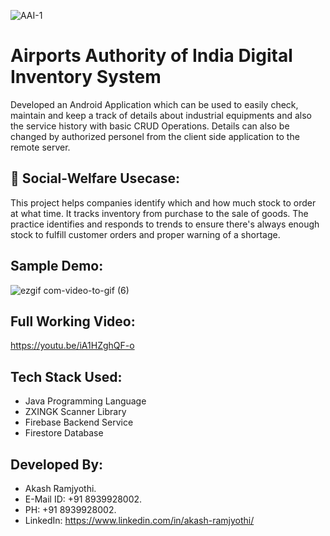 ![AAI-1](https://user-images.githubusercontent.com/54114888/116945692-f1b1d480-ac95-11eb-894e-dbd598514dbc.jpg)

# Airports Authority of India Digital Inventory System
Developed an Android Application which can be used to easily check, maintain and keep a track of details about industrial equipments and also the service history with basic CRUD Operations. Details can also be changed by authorized personel from the client side application to the remote server.

## 🌳 Social-Welfare Usecase:
This project helps companies identify which and how much stock to order at what time. It tracks inventory from purchase to the sale of goods. The practice identifies and responds to trends to ensure there's always enough stock to fulfill customer orders and proper warning of a shortage.

## Sample Demo:
![ezgif com-video-to-gif (6)](https://user-images.githubusercontent.com/54114888/87482761-b8996c80-c64f-11ea-81db-8b4ae92fb1a8.gif)

## Full Working Video:
https://youtu.be/iA1HZghQF-o

## Tech Stack Used:
- Java Programming Language
- ZXINGK Scanner Library
- Firebase Backend Service
- Firestore Database

## Developed By:
- Akash Ramjyothi.
- E-Mail ID: +91 8939928002.
- PH: +91 8939928002.
- LinkedIn: https://www.linkedin.com/in/akash-ramjyothi/ 
